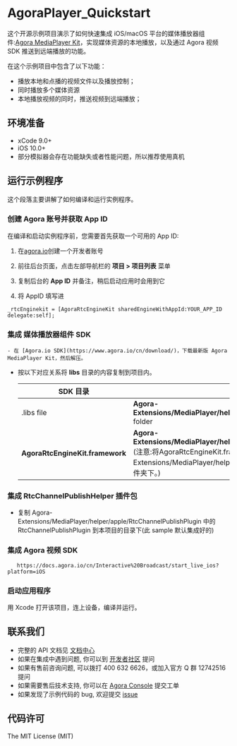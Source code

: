# AgoraPlayer_Quickstart


这个开源示例项目演示了如何快速集成 iOS/macOS 平台的媒体播放器组件:[Agora MediaPlayer Kit](https://download.agora.io/sdk/release/Agora_Media_Player_for_iOS_rel.v1.1.0.8352_20200228_2230.zip?_ga=2.104458880.1681401152.1583073151-1045091424.1511772004)，实现媒体资源的本地播放，以及通过 Agora 视频 SDK 推送到远端播放的功能。

在这个示例项目中包含了以下功能：

- 播放本地和点播的视频文件以及播放控制；
- 同时播放多个媒体资源
- 本地播放视频的同时，推送视频到远端播放；

## 环境准备

- xCode 9.0+
- iOS 10.0+
- 部分模拟器会存在功能缺失或者性能问题，所以推荐使用真机

## 运行示例程序

这个段落主要讲解了如何编译和运行实例程序。

### 创建 Agora 账号并获取 App ID

在编译和启动实例程序前，您需要首先获取一个可用的 App ID:
1. 在[agora.io](https://console.agora.io/signin/)创建一个开发者账号
2. 前往后台页面，点击左部导航栏的 **项目 > 项目列表** 菜单
3. 复制后台的 **App ID** 并备注，稍后启动应用时会用到它


5. 将 AppID 填写进 
  ```
 _rtcEnginekit = [AgoraRtcEngineKit sharedEngineWithAppId:YOUR_APP_ID delegate:self];

  ```

### 集成 媒体播放器组件 SDK

	- 在 [Agora.io SDK](https://www.agora.io/cn/download/)，下载最新版 Agora MediaPlayer Kit，然后解压。

  - 按以下对应关系将 **libs** 目录的内容复制到项目内。
                       
      SDK 目录|项目目录
      ---|---
      .libs file|**Agora-Extensions/MediaPlayer/helper/apple/RtcChannelPublishPlugin/ios** folder
      **AgoraRtcEngineKit.framework** |**Agora-Extensions/MediaPlayer/helper/apple/RtcChannelPublishPlugin/ios** (注意:将AgoraRtcEngineKit.framework文件拷贝到Agora-Extensions/MediaPlayer/helper/apple/RtcChannelPublishPlugin/ios文件夹下。)
### 集成 RtcChannelPublishHelper 插件包

  - 复制 Agora-Extensions/MediaPlayer/helper/apple/RtcChannelPublishPlugin 中的 RtcChannelPublishPlugin 到本项目的目录下(此 sample 默认集成好的)

### 集成 Agora 视频 SDK
 ```
    https://docs.agora.io/cn/Interactive%20Broadcast/start_live_ios?platform=iOS
 ```
 
### 启动应用程序

用 Xcode 打开该项目，连上设备，编译并运行。

## 联系我们

- 完整的 API 文档见 [文档中心](https://docs.agora.io/cn/)
- 如果在集成中遇到问题, 你可以到 [开发者社区](https://dev.agora.io/cn/) 提问
- 如果有售前咨询问题, 可以拨打 400 632 6626，或加入官方 Q 群 12742516 提问
- 如果需要售后技术支持, 你可以在 [Agora Console](https://console.agora.io/) 提交工单
- 如果发现了示例代码的 bug, 欢迎提交 [issue](https://github.com/AgoraIO/Agora-Extensions/issues)

## 代码许可

The MIT License (MIT)
